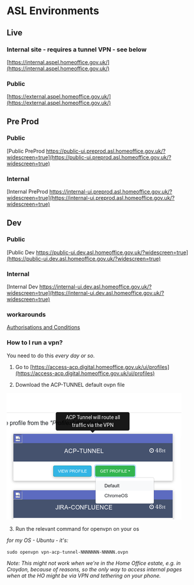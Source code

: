# ASL Environments

## Live

### Internal site - requires a tunnel VPN - see below
[https://internal.aspel.homeoffice.gov.uk/](https://internal.aspel.homeoffice.gov.uk/)

### Public
[https://external.aspel.homeoffice.gov.uk/](https://external.aspel.homeoffice.gov.uk/)

## Pre Prod
### Public
[Public PreProd https://public-ui.preprod.asl.homeoffice.gov.uk/?widescreen=true](https://public-ui.preprod.asl.homeoffice.gov.uk/?widescreen=true)

### Internal
[Internal PreProd https://internal-ui.preprod.asl.homeoffice.gov.uk/?widescreen=true](https://internal-ui.preprod.asl.homeoffice.gov.uk/?widescreen=true)


## Dev

### Public
[Public Dev https://public-ui.dev.asl.homeoffice.gov.uk/?widescreen=true](https://public-ui.dev.asl.homeoffice.gov.uk/?widescreen=true)

### Internal
[Internal Dev https://internal-ui.dev.asl.homeoffice.gov.uk/?widescreen=true](https://internal-ui.dev.asl.homeoffice.gov.uk/?widescreen=true)

### workarounds
[Authorisations and Conditions](AuthsAndConditions.md)

### How to I run a vpn?

You need to do this *every day or so*.

1. Go to [https://access-acp.digital.homeoffice.gov.uk/ui/profiles](https://access-acp.digital.homeoffice.gov.uk/ui/profiles)

2. Download the ACP-TUNNEL default ovpn file

![VPN Download](graphs/VPN_Download.png)

3. Run the relevant command for openvpn on your os

*for my OS - Ubuntu - it's:*

`sudo openvpn vpn-acp-tunnel-NNNNNNN-NNNNN.ovpn`

*Note: This might not work when we're in the Home Office estate, e.g. in Croydon, because of reasons, so the only way to access internal pages when at the HO might be via VPN and tethering on your phone.*

